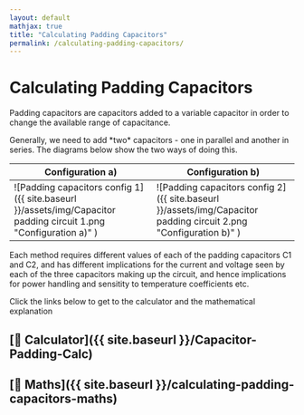 ```yaml
---
layout: default
mathjax: true
title: "Calculating Padding Capacitors"
permalink: /calculating-padding-capacitors/
---
```


# Calculating Padding Capacitors

Padding capacitors are capacitors added to a variable capacitor in order to change the available range of capacitance. 
<p></p>
Generally, we need to add *two* capacitors - one in parallel and another in series. The diagrams below show the two ways of doing this. 
<p></p>

| Configuration a)  | Configuration b) |
| ------------- | ------------- |
| ![Padding capacitors config 1]({{ site.baseurl }}/assets/img/Capacitor padding circuit 1.png "Configuration a)" )  | ![Padding capacitors config 2]({{ site.baseurl }}/assets/img/Capacitor padding circuit 2.png "Configuration b)" )  |

Each method requires different values of each of the padding capacitors C1 and C2, and has different implications for the current and voltage seen by each of the three capacitors making up the circuit, and hence implications for power handling and sensitity to temperature coefficients etc. 

Click the links below to get to the calculator and the mathematical explanation

## [📱 Calculator]({{ site.baseurl }}/Capacitor-Padding-Calc)

## [📱 Maths]({{ site.baseurl }}/calculating-padding-capacitors-maths)
